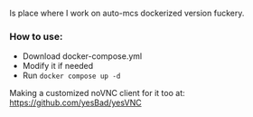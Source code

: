 Is place where I work on auto-mcs dockerized version fuckery.

### How to use:
- Download docker-compose.yml
- Modify it if needed
- Run `docker compose up -d`

Making a customized noVNC client for it too at:
https://github.com/yesBad/yesVNC
